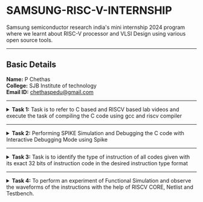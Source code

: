 # SAMSUNG-RISC-V-INTERNSHIP
Samsung semiconductor research india's mini internship 2024 program where we learnt about RISC-V processor and VLSI Design using various open source tools.

---

##  Basic Details

**Name:** P Chethas  
**College:** SJB Institute of technology
<br>
**Email ID:** chethaspedu@gmail.com

---
<details>
<summary><b>Task 1:</b> Task is to refer to C based and RISCV based lab videos and execute the task of compiling the C code using gcc and riscv compiler</summary>

### C Language based LAB
We have to follow the given steps to compile any *.c* file in our machine:  
1. Open the terminal and access the leafpad in which we code the c program. To open leapad run the following command:

```
leafpad 1ton.c

```
	  
2. This will open the editor and allows you to write into the file that you have created as sum1ton. Write the following C code of printing the sum of n numbers.
   
```
#include <stdio.h>
    int main() {
    int sum = 0 , n = 15;
    for ( i = 1 ; i <= n ; ++i )  {
    sum += i ;
    }
    printf("Sum of numbers from 1 to %d is: %d\n", n, sum);
    return 0;
}
```
Once you are done with your code, save your file, and then close the editor.   


  
3. To the C code on your terminal, run the following commands:

```	
	gcc 1ton.c
	./a.out
```
The output should look like this:

![C Code compiled on gcc Compiler](https://github.com/Chethas01/localrepo/blob/main/Task%201/images/output%20sum1to15.png)
<br>
### RISCV based LAB
We have to do the same compilation of our code but this time using RISCV gcc compiler. Follow the given commands:  
1. Open the terminal and run the given command:  
```	
	cat sum1ton.c
```

![cat_Command](https://github.com/Chethas01/localrepo/blob/main/Task%201/images/cat%20sum1ton.PNG)
<br>

Using the *cat* command, the entire C code will be displayed on the terminal.

2. Now run the following command to compile the code in riscv64 gcc compiler:

```
	riscv64-unknown-elf-gcc -O1 -mabi=lp64 -march=rv64i -o sum1ton.o sum1ton.c
```
	
3. Open a new terminal and run the given command:    

```	
	riscv64-unknown-elf-objdump -d sum1ton.o
```

![Objdump using -O1 format](https://github.com/Chethas01/localrepo/blob/main/Task%201/images/Capture4.PNG)

4. The Assembly Language code of our C code will be displayed on the terminal. Type /main to locate the main section of our code.  

### Descriptions of the keyword used in above command  
* *-mabi=lp64:* This option specifies the ABI (Application Binary Interface) to use lp64, which is for 64-bit integer, long and pointer size. This ABI is used for 64-bit RISCV architecture.  
* *-march=rv64i:* This option specifies the architecture that we use, which is rv64i, indicates the 64-bit RISCV base integer instruction set. This also confirms the targeting of 64-bit architecture.  
* *riscv-objdump:* A tool for disassembling RISC-V binaries, providing insights into the code structure and helping in debugging.  
* *-Ofast:* The option -Ofast in the command riscv64-unknown-elf-gcc -Ofast -mabi=lp64 -march=rv64i -o sum1ton.o sum1ton.c is a compiler optimization flag used with the GNU Compiler Collection (GCC). This flag is used to instruct the compiler to optimize the generated code for maximum speed. The use of -Ofast is typically chosen for applications where execution speed is critical and where deviations from standard behavior are acceptable. However, it's important to test thoroughly, as this level of optimization can introduce subtle bugs, especially in complex calculations or when strict compliance with external standards is required.  
* *-O1:* This options is an optimization level that tells the compiler to optimize the generated code but without greatly increasing compilation time. -O1 aims to reduce code size and execution time while keeping the compilation process relatively quick.  

#### Other common options are as follows:  
> 1. *-O0:* No optimization, the default level if no -O option is specified.  
> 2. *-O2:* More aggressive optimizations that might increase compilation time but typically provide faster and sometimes smaller code.  
> 3. *-O3:* Maximizes optimization more aggressively than -O2.  
> 4. *-Os:* Optimizes code for size. It enables all -O2 optimizations that do not typically increase code size.

Here, the term *more aggressive optimization* in the context of compilers like GCC refers to a deeper and more complex set of transformations applied to the code in order to improve its performance and possibly reduce its size. The compiler uses more complex techniques that aims to generate faster executing code or code that occupies less memory. However, these optimizations typically increase the compilation time and can sometimes introduce bugs, making it harder to debug.
</details>

---

<details>
<summary><b>Task 2:</b> Performing SPIKE Simulation and Debugging the C code with Interactive Debugging Mode using Spike</summary> 
	

  
### What is SPIKE in RISCV?
> SPIKE is the RISC-V Reference Simulator: It is the official software simulator for RISC-V, providing a platform to simulate and test RISC-V instructions and architectures.
> * Spike is a free, open-source C++ simulator for the RISC-V ISA that models a RISC-V core and cache system. It can be used to run programs and a Linux kernel, and can be a starting point for running software on a RISC-V target.
> * SPIKE executes RISC-V instructions and emulates their behavior to verify correctness, making it a tool for hardware and software co-design. 
> * Key Features: It supports various RISC-V features, including multiple privilege levels, instruction set extensions, and configurable core architectures, facilitating debugging and validation of RISC-V implementations.

#### *To run the spike operations, let's install the tools and libraries required.*  

*Use the following command to install **SPIKE** in your machine*  
```
 git clone https://github.com/riscv/riscv-isa-sim.git  
 cd riscv-isa-sim  
 mkdir build  
 cd build  
 sudo apt-get install device-tree-compiler // to install the missing dependencies   
 sudo apt-get install libboost-all-dev // to install the libboost library
 ../configure --prefix=/opt/riscv  
 make  
 sudo make install  
 sudo apt update  
 sudo apt install g++-8
 make CXX=g++-8  
 echo 'export PATH=$PATH:/opt/riscv/bin' >> ~/.bashrc
 source ~/.bashrc  
```
#### What this code does? 
>*This script sets up the RISC-V SPIKE simulator by cloning its source code from GitHub and preparing a build directory. It installs necessary dependencies like the device tree compiler and Boost libraries, then configures the build system to install the simulator in the /opt/riscv directory. After compiling and installing the simulator, it ensures GCC version 8 is used for compatibility. Finally, it updates the system's PATH environment variable to include the SPIKE binary directory, allowing the simulator to be accessed from any location in the terminal. This process enables users to simulate and debug RISC-V instructions effectively.*
  
### What is PK (Proxy Kernel)?  
* Proxy Kernel is a lightweight operating system environment for RISC-V that provides basic services like handling system calls, enabling user-level programs to run without a full operating system.  
* A Proxy Kernel in the RISC-V ecosystem simplifies the interaction between complex hardware and the software running on it, making it easier to manage, test, and develop software and hardware projects.
* It is primarily used with RISC-V simulators (like SPIKE) and hardware to test and debug applications in a simplified kernel environment, bridging the gap between bare-metal and full OS setups.

*Use the following command to install **pk** in your machine*  
```
Make sure you are on home directory  
 git clone https://github.com/riscv/riscv-pk.git  
 cd riscv-pk  
 mkdir build  
 cd build  
 ../configure --prefix=/opt/riscv --host=riscv64-unknown-elf --with-arch=rv64gc  
 make  
 sudo make install  
```
#### What this code does? 
>This script sets up the RISC-V Proxy Kernel (PK) by cloning its source code from GitHub and preparing a build directory. It configures the build system for the 64-bit RISC-V architecture (`rv64gc`) with a target installation path of `/opt/riscv`. After compiling the source code, it installs the Proxy Kernel binaries in the specified directory. This enables the use of PK as a lightweight operating environment for running RISC-V applications on simulators or hardware.

### Using the SPIKE Simulator  
The target is to run the ```sum1ton.c``` code using both ```gcc compiler``` and ```riscv compiler```, and both of the compiler must display the same output on the terminal. So to compile the code using **gcc compiler**, use the following command:  
```
gcc sum1ton.c  
./a.out
```
And to compile the code using **riscv compiler**, use the following command:  
```
spike pk sum1ton.o
```

![SPIKE RESULTS](https://github.com/Chethas01/SAMSUNG-RISC-V-INTERNSHIP/blob/main/Task%202/Images/spike%20test.png)
<br>

### RISCV Objdump with -O1 option
*Use the following code for 01 object dump:*
```
riscv64-unknown-elf-gcc -O1 -mabi=lp64 -march=rv64i -o sum1ton.o sum1ton.c
riscv64-unknown-elf-objdump -d sum1ton.o

```
*To diplay less information use the below code*
```
riscv64-unknown-elf-objdump -d sum1ton.o | less
```
![O1 object dump](https://github.com/Chethas01/SAMSUNG-RISC-V-INTERNSHIP/blob/main/Task%202/Images/obj%20dump%20O1.png)
<br>

### RISCV Objdump with -Ofast option
*Use the following code for 01 object dump:*
```
riscv64-unknown-elf-gcc -Ofast -mabi=lp64 -march=rv64i -o sum1ton.o sum1ton.c
riscv64-unknown-elf-objdump -d sum1ton.o
```
*To diplay less information use the below code*
```
riscv64-unknown-elf-objdump -d sum1ton.o | less
```
![O1 object dump](https://github.com/Chethas01/SAMSUNG-RISC-V-INTERNSHIP/blob/main/Task%202/Images/obj%20dump%20Ofast.png)

### Debugging the Assembly Language Program of  ```sum1ton.c```  
* Open the **Objdump** of code by using the following command  
```
riscv64-unknown-elf-objdump -d sum1ton.o | less  
```
* Open the debugger in another terminal by using the following command  
```
spike -d pk sum1ton.o
```
* The debugger will be opened in the terminal. Now, debugging operations can be performed as shown in the following snapshot.

![Debugging](https://github.com/Chethas01/SAMSUNG-RISC-V-INTERNSHIP/blob/main/Task%202/Images/debug.PNG) 

</details>

---

<details>
<summary><b>Task 3:</b> Task is to identify the type of instruction of all codes given with its exact 32 bits of instruction code in the desired instruction type format </summary>

## Types of instructions in RISC-V

### 1. R-type Instruction
In RV32, each instruction is of size 32 bits. In R-type instruction, R stands for register which means that operations are carried on the Registers and not on memory location. This instruction type is used to execute various arithmetic and logical operations. The entire 32 bits instruction is divided into 6 fields as shown below.

* The first field in the instruction format is known as **opcode**, also referred as operation code. The opcode is of length 7 bits and is used to determine the type of instruction format.
* The next subfield is known as **rd** field which is referred as Destination Register. The rd field is of length 5 bits and is used to store the final result of operation.
* The next subfield is **func3** also referred as function 3. Here the ‘3’ represents the size of this field. This field tells the detail about the operation, i.e., the type of arithmetic and logical that is performed.
* The next two subfields are the source registers, **rs1 and rs2** each of length 5 bits. These are mainly used to store and manipulate the data during the execution of instructions.
* The last subfield is **func7** also referred as function 7. Here ‘7’ represents the size of the field. The function of func7 field is same as that of func3 field.
---
### 2. I-type Instruction
In RV32, each instruction is of size 32 bits. In I-type instruction, I stand for immediate which means that operations use Registers and Immediate value for their execution and are not related with memory location. This instruction type is used in immediate and load operations. The entire 32 bits instruction is divided into 5 fields as shown below.

* The first field in the instruction format is known as **opcode**, also referred as operation code. The opcode is of length 7 bits and is used to determine the type of instruction format.
* The next subfield is known as **rd** field which is referred as Destination Register. The rd field is of length 5 bits and is used to store the final result of operation.
* The next subfield is **func3** also referred as function 3. Here the ‘3’ represents the size of this field. This field tells the detail about the operation, i.e., the type of arithmetic and logical that is performed.
* The next subfield is the source registers, **rs1** of length 5 bits. It is mainly used to store and manipulate the data during the execution of instructions.
* The only difference between R-type and I-type is **rs2 and func7** field of R-type has been replaced by 12-bits signed immediate, **imm[11:0]**.
---
### 3. S-type Instruction
In RV32, each instruction is of size 32 bits. In S-type instruction, S stand for store which means it is store type instruction that helps to store the value of register into the memory. Mainly, this instruction type is used for store operations. The entire 32 bits instruction is divided into 6 fields as shown below.

* The first field in the instruction format is known as **opcode**, also referred as operation code. The opcode is of length 7 bits and is used to determine the type of instruction format.
* S-type instructions encode a 12-bit signed immediate, with the top seven bits **imm[11:5] in bits [31:25]** of the instruction and the lower five bits **imm[4:0] in bits [11:7]** of the instruction.
* S-type instruction doesn’t have rd fields which states that these instructions are not used to write value to a register, but to write/store a value to a memory.
* The value to be stored is defined in **rs1** field and address to which we have to store this value is calculated using **rs1 and immediate** field. The width of the operation and types of instruction is defined by **func3**, it can be a word, half-word or byte.
---
### 4. B-type Instruction
In RV32, each instruction is of size 32 bits. In B-type instruction, B stand for branching which means it is mainly used for branching based on certain conditions. The entire 32 bits instruction is divided into 8 fields as shown below.
* The first field in the instruction format is known as opcode, also referred as operation code. The opcode is of length 7 bits and is used to determine the type of instruction format.
* B-type instructions encode a 12-bit signed immediate, with the most significant bit **imm[12] in bit [31]** of the instruction, six bits **imm[10:5] in bits [25:30]** of the instruction, four bits **imm[4:1] in bits [11:8]** and one bit **imm[11] on bit[7]**.
* There are two source registers **rs1 and rs2** on which various operations are performed based on certain conditions, and those conditions are defined by **func3** field.
* After performing operations on the source register based on the conditions, it is evaluated that if the condition is true, Program Counter value gets updated by ```PC = Present PC Value + Immediate Value```, and if the condition is false then PC will be given as ```PC = Present PC value + 4 bytes```, which states that PC will move to next instruction set.
* RV32 instructions are word-aligned, which means that address is always defined in the multiple of 4 bytes.
---
### 5. U-type Instruction
In RV32, each instruction is of size 32 bits. In U-type instruction, U stand for Upper Immediate instructions which means it is simply used to transfer the immediate data into the destination register. The entire 32 bits instruction is divided into 3 fields as shown below.

* The first field in the instruction format is known as opcode, also referred as operation code. The opcode is of length 7 bits and is used to determine the type of instruction format.
* The U-type instruction only consists of two instructions, i.e., ```LUI``` and ```AUIPC```.
* For Example, lets take the instruction **lui rd, imm** and understand this instruction.
```lui x15, 0x13579``` : This instruction will be executed and the immediate value 0x13579 will be written in the MSB of the rd x15, and it will look like x15 = 0x13579000.
---
### 6. J-type Instruction
In RV32, each instruction is of size 32 bits. In U-type instruction, J stand for jump, which means that this instruction format is used to implement jump type instruction. The entire 32 bits instruction is divided into 6 fields as shown below.

* The first field in the instruction format is known as **opcode**, also referred as operation code. The opcode is of length 7 bits and is used to determine the type of instruction format.
* The J-type instruction only consists of single instruction, ```JAL```.
* J-type instruction encode 20 bits signed immediate which is divided into four fields.
* The J-type instructions are often used to perform jump to the desired memory location. The address of the desired memory location is defined in the instruction. These instructions are also used to implement loops.
---
<b>*Refer to the following image for better understanding*</b>

![types of instructions](https://github.com/Chethas01/SAMSUNG-RISC-V-INTERNSHIP/blob/main/Task%203/types%20of%20instructions.png)

## Now let's analyse each instruction one by one:
**Use the object dump command to get the instructions**
![Obj dump](https://github.com/Chethas01/SAMSUNG-RISC-V-INTERNSHIP/blob/main/Task%203/object%20dump.png)
**Select the 15 unique instructions and write the 32 bit instruction code as shown below**


### 1.  ``` lui a2, 0x1```
* Explanation:
>* The lui (Load Upper Immediate) instruction is used to load a 20-bit immediate value into the upper 20 bits of the destination register.
>* It belongs to the <b>``` U-type ```</b> instruction set.
>* a2 (x12) is the destination register.
>* The immediate value is 0x1 (20 bits: 0000 0000 0000 0000 0001).
* Instruction fields:
>* Opcode for lui = 0110111
>* rd (destination) = a2 = x12 = 01100
>* imm[31:12] = 0x1 (in binary: 0000 0000 0000 0000 0001)
#### 32-bit instruction:```00000000000000000001_01100_0110111```
---
### 2. ``` addi sp, sp, -16 ```
* Explanation:
>* The addi (Add Immediate) instruction adds an immediate value to the source register and stores the result in the destination register.
>* It belongs to the <b>``` I-type ```</b> instruction set.
>* sp (x2) is both the source and destination register.
>* The immediate value is -16 (12-bit signed: 1111 1111 1111 0000).
* Instruction fields:
>* Opcode for addi = 0010011
>* rd (destination) = sp = x2 = 00010
>* rs1 (source) = sp = x2 = 00010
>* func3 = 000
>* imm[11:0] = -16 (in binary: 1111 1111 1111 0000)
#### 32-bit instruction: ```111111111111_00010_000_00010_0010011```
---
### 3. `li a1,100`
* Explanation:
>* The `li` instruction is a **pseudo-instruction** in RISC-V. It is translated into an actual instruction (or a combination of instructions) by the assembler.
>* It belongs to the **I-type instruction set**.
>* a1 (x11) is the destination register.
>* zero (x0) is the source register, which always holds the value 0.
>* The immediate value is 100 (12 bits: 0000 0000 0110 0100)
* Instruction fields:
>* Opcode for addi = 0010011
>* rd (destination) = a1 = x11 = 01011
>* rs1 (source) = zero = x0 = 00000
>* func3 = `000`
>* imm[11:0] = `100` (in binary: `0000 0000 0110 0100`).

#### 32-bit instruction:`000000001100_01011_000_00000_0010011`
---

### 4. ``` sd ra, 8(sp) ```
* Explanation:
>* The sd (Store Doubleword) instruction stores a doubleword (64 bits) from a source register to memory.
>* It belongs to the **```S-type```** instruction set.
>* ra (x1) is the source register.
>* sp (x2) is the base register for the address.
>* The immediate value is 8 (split into imm[11:5] and imm[4:0]).
* Instruction fields:
>* Opcode for sd = 0100011
>* rs1 (base register) = sp = x2 = 00010
>* rs2 (source) = ra = x1 = 00001
>* func3 = 011
>* imm[11:5] = 0000000
>* imm[4:0] = 01000
#### 32-bit instruction: ``` 0000000_00001_00010_011_01000_0100011 ```
---

### 5. ``` jal ra, 1040c ```
* EXplanation:
>* The jal (Jump and Link) instruction jumps to a target address and saves the return address in the destination register.
>* It belongs to the **```J-type```** instruction set.
>* ra (x1) is the destination register.
>* Target address offset = 1040c (adjusted relative offset: 0x40c in 21-bit signed format).
* Intruction fields:
>* Opcode for jal = 1101111
>* rd (destination) = ra = x1 = 00001
>* imm[20|10:1|11|19:12] = 0000 0000 1000 0011 0000
#### 32-bit instruction:``` 00000001000000110000_00001_1101111 ```
---
### 6. ```  ld ra, 8(sp) ```
* Explanation:
>* The ld (Load Doubleword) instruction loads a doubleword (64 bits) from memory into the destination register.
>* It belongs to the **```I-type```** instruction set.
>* ra (x1) is the destination register.
>* sp (x2) is the base register for the address.
>* Immediate value = 8.
* Instruction fields:
>* Opcode for ld = 0000011
>* rd (destination) = ra = x1 = 00001
>* rs1 (base register) = sp = x2 = 00010
>* func3 = 011
>* imm[11:0] = 8 (in binary: 0000 0000 1000)
#### 32-bit instruction:``` 000000001000_00010_011_00001_0000011 ```
---

### 7. ``` auipc a5, 0xffff0 ```
* Explanation:
>* The auipc (Add Upper Immediate to PC) instruction adds a 20-bit immediate value to the current program counter (PC) and stores the result in the destination register.
>* It belongs to the U-type instruction set.
>* a5 (x15) is the destination register.
>* Immediate value = 0xffff0.
* Instruction fields:
>* Opcode for auipc = 0010111
>* rd (destination) = a5 = x15 = 01111
>* imm[31:12] = 0xffff0 (in binary: 1111 1111 1111 1111 0000)
#### 32-bit instruction:```11111111111111110000_01111_0010111```
---
### 8. ``` beqz a5, 100f8  ```
* Explanation:
>* The beqz (Branch if Equal to Zero) instruction is a pseudo-instruction for beq a5, zero, offset.
>* It checks if the value in a5 (x15) equals 0 and branches to the given offset if true.
>* It belongs to the **```B-type**``` instruction set.
>* a5 (x15) is the source register.
>* zero (x0) is the second operand.
>* Offset = 100f8 (adjusted relative offset: 0x0f8).
* Instruction fields:
>* Opcode for beq = 1100011
>* rs1 = a5 = x15 = 01111
>* rs2 = zero = x0 = 00000
>* func3 = 000
>* imm[12|10:5|4:1|11] = 1001111000 (split: imm[12]=1, imm[10:5]=00111, imm[4:1]=1000, imm[11]=0).
#### 32-bit instruction: ```1_001111_1000_01111_000_00000_1100011 ```
---

### 9. ```j 101b4 ```
* Explanation:
>*  The j (Jump) instruction is a pseudo-instruction for jal zero, offset.
>*  It unconditionally jumps to the target address while setting zero (x0) as the destination register (effectively discarding the link value).
>*  It belongs to the **```J-type```** instruction set.
>*  Target address offset = 101b4 (adjusted relative offset: 0x1b4).
*  Instruction fields:
>*  Opcode for jal = 1101111
>*  rd (destination) = zero = x0 = 00000
>*  imm[20|10:1|11|19:12] = 1011010010 (split: imm[20]=1, imm[10:1]=011010010, imm[11]=0, imm[19:12]=00000000).
#### 32-bit instruction:``` 1_0000000_011010010_00000_1101111```

---
### 10. ```sub a2, a2, a0```
* Explanation:
>* The sub (Subtract) instruction subtracts the value in the second source register (a0) from the value in the first source register (a2) and stores the result in the destination register (a2).
>* It belongs to the **`R-type`** instruction set.
>* a2 (x12) is both the destination and first source register.
>* a0 (x10) is the second source register.
* Instruction fields:
>* Opcode for sub = 0110011
>* rd (destination) = a2 = x12 = 01100
>* rs1 (source 1) = a2 = x12 = 01100
>* rs2 (source 2) = a0 = x10 = 01010
>* func3 = 000
>* func7 = 0100000
#### 32-bit instruction: ```0100000_01010_01100_000_01100_0110011```
---

### 11. ```lw a0, 0(sp)```
* Explanation:
>* The lw (Load Word) instruction loads a word (32 bits) from memory into the destination register.
>* It belongs to the **```I-type```** instruction set.
>* a0 (x10) is the destination register.
>* sp (x2) is the base register.
>* Immediate value = 0.
* Instruction fields:
>* Opcode for lw = 0000011
>* rd (destination) = a0 = x10 = 01010
>* rs1 (base register) = sp = x2 = 00010
>* func3 = 010
>* imm[11:0] = 0 (in binary: 0000 0000 0000)
#### 32-bit instruction:```000000000000_00010_010_01010_0000011```
---

### 12. ```lbu a5, 1944(gp)```
* Explanation:
>* The lbu (Load Byte Unsigned) instruction loads an 8-bit unsigned value from memory into the destination register.
>* It belongs to the **`I-type`** instruction set.
>* a5 (x15) is the destination register.
>* gp (x3) is the base register.
>* Immediate value = 1944 (in binary: 0111 1001 1000).
* Instruction fields:
>* Opcode for lbu = 0000011
>* rd (destination) = a5 = x15 = 01111
>* rs1 (base register) = gp = x3 = 00011
>* func3 = 100
>* imm[11:0] = 1944.
#### 32-bit instruction:`01111001000_00011_100_01111_0000011`

---
### 13. `jalr zero`
* Explanation:
>* The jalr (Jump and Link Register) instruction jumps to an address calculated as rs1 + imm and stores the return address in the destination register.
Here, the destination is zero (x0), effectively discarding the return address.
>* imm = 0 and rs1 = zero (x0).
* Instruction fields:
>* Opcode for jalr = 1100111
>* rd (destination) = zero = x0 = 00000
>* rs1 (source) = zero = x0 = 00000
>* func3 = 000
>* imm[11:0] = 0 (in binary: 0000 0000 0000).
#### 32-bit instruction:`000000000000_00000_000_00000_1100111`
---
### 14. `ret`
* Explanation:
>* The ret (Return) instruction is a pseudo-instruction in RISC-V. It is equivalent to `jalr zero, ra, 0`
>* It belongs to the **`I-type`** instruction set.
>* The return address (ra, register x1) contains the address to return to after a function call.
>* Since the destination is zero (x0), no link value is stored.
* Instruction fields:
>* Opcode for jalr = 1100111
>* func3: 000
>* rd (destination) = zero = x0 = 00000
>* rs1 (base register): ra = x1 = 00001
>* func3 = 000
>* imm[11:0] = 0 (in binary: 0000 0000 0000).
#### 32-bit instruction:`000000000000_00001_000_00000_1100111`
---

### 15. `sb a5, 1944(gp)`
* Explanation:
>* The sb (Store Byte) instruction stores the least significant byte (8 bits) from the source register (a5) into memory at an address calculated as the base address in the register (gp) plus an immediate offset (1944).
>* It belongs to the **`S-type`** instruction set.
* Instruction fields:
>* Opcode: 0100011 (for store instructions)
>* func3: 000 (for sb)
>* rs1 (base register): gp = x3 = 00011
>* rs2 (source register): a5 = x15 = 01111
>* imm[11:5]: Upper 7 bits of the immediate value 1944 = 1111001
>* imm[4:0]: Lower 5 bits of the immediate value 1944 = 01000
* Immediate value breakdown:
>* 1944 in binary (12 bits): 0111 1001 1000
>* Upper 7 bits (imm[11:5]): 0111100
>* Lower 5 bits (imm[4:0]): 11000 
#### 32-bit instruction:`0111100_01111_00011_000_11000_0100011`
---


</details>

---

<details>
<summary><b>Task 4:</b> To perform an experiment of Functional Simulation and observe the waveforms of the instructions with the help of RISCV CORE, Netlist and Testbench. </summary>
	
### About iverilog and gtkwave
- Icarus Verilog is an implementation of the Verilog hardware description language.
- GTKWave is a fully featured GTK+ v1. 2 based wave viewer for Unix and Win32 which reads Ver Structural Verilog Compiler generated AET files as well as standard Verilog VCD/EVCD files and allows their viewing.
---

### Installing iverilog and gtkwave

- **For Ubuntu**
 1. Open your terminal and type the following to install iverilog and GTKWave
 ```
 $   sudo apt update
 $   sudo apt install iverilog gtkwave
 ```
2. Create a new directory with your name ```mkdir <your_name>```
3. Create two files by using ```touch``` command as ```chethas_rv32i.v``` and ```chethas_rv32i_tb.v```  
4. Copy the code from the [FILE](https://github.com/Chethas01/SAMSUNG-RISC-V-INTERNSHIP/tree/main/Task%204/Code) and paste it in your verilog netlist and testbench files 
  
  
5. To run and simulate the verilog code, enter the following command:  
	```
	$ iverilog -o chethas_rv32i.out chethas_rv32i_tb.v chethas_rv32i_tb.v
	$ vvp chethas_rv32i.out
	```
6. To see the output simulation waveform in GTKWave, enter the name of dump file in the command:
	```
	$ gtkwave iiitb_rv32i.vcd
	```
 
 ---

 
#### All the instructions in the given verilog file is hard-coded. Hard-coded means that instead of following the RISCV specifications bit pattern, the designer has hard-coded each instructions based on their own pattern. Hence the 32-bits instruction that we generated in Task-3 will not match with the given instruction.  
  
<img width="500" alt="Instructions" src="https://github.com/Chethas01/SAMSUNG-RISC-V-INTERNSHIP/blob/main/Task%204/Waveforms/Instructions%20list.png">

  
#### Following are the differences between standard RISCV ISA and the Instruction Set given in the reference repository:  

|  **Operation**  |  **Standard RISCV ISA**  |  **Hardcoded ISA**  |  
|  :----:  |  :----:  |  :----:  |  
|  ADD R6, R2, R1  |  32'h00110333  |  32'h02208300  |  
|  SUB R7, R1, R2  |  32'h402083b3  |  32'h02209380  |  
|  AND R8, R1, R3  |  32'h0030f433  |  32'h0230a400  |  
|  OR R9, R2, R5  |  32'h005164b3  |  32'h02513480  |  
|  XOR R10, R1, R4  |  32'h0040c533  |  32'h0240c500  |  
|  SLT R1, R2, R4  |  32'h0045a0b3  |  32'h02415580  |  
|  ADDI R12, R4, 5  |  32'h004120b3  |  32'h00520600  |  
|  BEQ R0, R0, 15  |  32'h00000f63  |  32'h00f00002  |  
|  SW R3, R1, 2  |  32'h0030a123  |  32'h00209181  |  
|  LW R13, R1, 2  |  32'h0020a683  |  32'h00208681  |  
|  SRL R16, R14, R2  |  32'h0030a123  |  32'h00271803  |
|  SLL R15, R1, R2  |  32'h002097b3  |  32'h00208783  |  

  ---
  
## *Analysing the Output Waveform of various instructions that we have covered in TASK-3*  
**```Instruction 1: ADD R6, R2, R1```**  

![ADD](https://github.com/Chethas01/SAMSUNG-RISC-V-INTERNSHIP/blob/main/Task%204/Waveforms/waveform%20add.png)

**```Instruction 2: SUB R7, R1, R2```**  
  
![SUB](https://github.com/Chethas01/SAMSUNG-RISC-V-INTERNSHIP/blob/main/Task%204/Waveforms/waveform%20SUB.png)

**```Instruction 3: AND R8, R1, R3```**  

![AND](https://github.com/Chethas01/SAMSUNG-RISC-V-INTERNSHIP/blob/main/Task%204/Waveforms/waveform%20AND.png)

**```Instruction 4: OR R9, R2, R5```**  

![OR](https://github.com/Chethas01/SAMSUNG-RISC-V-INTERNSHIP/blob/main/Task%204/Waveforms/waveform%20OR.png)

**```Instruction 5: XOR R10, R1, R4```**  

![XOR](https://github.com/Chethas01/SAMSUNG-RISC-V-INTERNSHIP/blob/main/Task%204/Waveforms/waveform%20XOR.png)

**```Instruction 6: SLT R1, R2, R4```**  

![SLT](https://github.com/Chethas01/SAMSUNG-RISC-V-INTERNSHIP/blob/main/Task%204/Waveforms/waveform%20SLT.png)

**```Instruction 7: ADDI R12, R4, 5```**  

![ADDI](https://github.com/Chethas01/SAMSUNG-RISC-V-INTERNSHIP/blob/main/Task%204/Waveforms/waveform%20ADDI.png)

**```Instruction 8: BEQ R0, R0, 15```**  
  
![BEQ](https://github.com/Chethas01/SAMSUNG-RISC-V-INTERNSHIP/blob/main/Task%204/Waveforms/waveform%20BEQ.png)
 
**```Instruction 9: SW R3, R1, 2```**

![sw](https://github.com/Chethas01/SAMSUNG-RISC-V-INTERNSHIP/blob/main/Task%204/Waveforms/waveform%20SW.png)
  
**```Instruction 10: LW R13, R1, 2```**  

![lw](https://github.com/Chethas01/SAMSUNG-RISC-V-INTERNSHIP/blob/main/Task%204/Waveforms/waveform%20LW.png)












 
</details>

